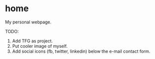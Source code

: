 home
====

My personal webpage.

TODO:

1. Add TFG as project.
2. Put cooler image of myself.
3. Add social icons (fb, twitter, linkedin) below the e-mail contact form.
